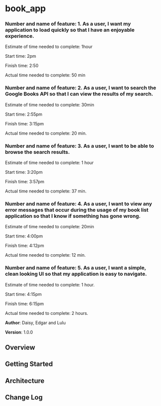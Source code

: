 # book_app

### Number and name of feature: 1. As a user, I want my application to load quickly so that I have an enjoyable experience.

Estimate of time needed to complete: 1hour

Start time: 2pm

Finish time: 2:50

Actual time needed to complete: 50 min

### Number and name of feature: 2. As a user, I want to search the Google Books API so that I can view the results of my search.

Estimate of time needed to complete: 30min

Start time: 2:55pm

Finish time: 3:15pm

Actual time needed to complete: 20 min.

### Number and name of feature: 3. As a user, I want to be able to browse the search results.

Estimate of time needed to complete: 1 hour

Start time: 3:20pm

Finish time: 3:57pm

Actual time needed to complete: 37 min.

### Number and name of feature: 4. As a user, I want to view any error messages that occur during the usage of my book list application so that I know if something has gone wrong.

Estimate of time needed to complete: 20min

Start time: 4:00pm

Finish time: 4:12pm

Actual time needed to complete: 12 min.

### Number and name of feature: 5. As a user, I want a simple, clean looking UI so that my application is easy to navigate.

Estimate of time needed to complete: 1 hour.

Start time: 4:15pm

Finish time: 6:15pm

Actual time needed to complete: 2 hours.

**Author**: Daisy, Edgar and Lulu

**Version**: 1.0.0 

## Overview
<!-- Provide a high level overview of what this application is and why you are building it, beyond the fact that it's an assignment for a Code 301 class. (i.e. What's your problem domain?) -->

## Getting Started
<!-- What are the steps that a user must take in order to build this app on their own machine and get it running? -->

## Architecture
<!-- Provide a detailed description of the application design. What technologies (languages, libraries, etc) you're using, and any other relevant design information. -->

## Change Log
<!-- Use this area to document the iterative changes made to your application as each feature is successfully implemented. Use time stamps. Here's an examples:

01-01-2001 4:59pm - Application now has a fully-functional express server, with GET and POST routes for the book resource.

## Credits and Collaborations
<!-- Give credit (and a link) to other people or resources that helped you build this application. -->